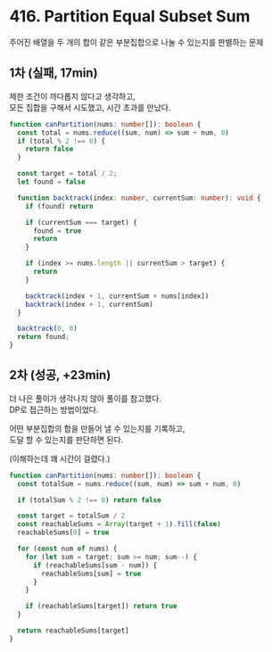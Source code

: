 # 416. Partition Equal Subset Sum

주어진 배열을 두 개의 합이 같은 부분집합으로 나눌 수 있는지를 판별하는 문제

## 1차 (실패, 17min)

제한 조건이 까다롭지 않다고 생각하고,  
모든 집합을 구해서 시도했고, 시간 초과를 만났다.  

```ts
function canPartition(nums: number[]): boolean {
  const total = nums.reduce((sum, num) => sum + num, 0)
  if (total % 2 !== 0) {
    return false
  }

  const target = total / 2;
  let found = false

  function backtrack(index: number, currentSum: number): void {
    if (found) return

    if (currentSum === target) {
      found = true
      return
    }

    if (index >= nums.length || currentSum > target) {
      return
    }

    backtrack(index + 1, currentSum + nums[index])
    backtrack(index + 1, currentSum)
  }

  backtrack(0, 0)
  return found;
}
```

## 2차 (성공, +23min)

더 나은 풀이가 생각나지 않아 풀이를 참고했다.  
DP로 접근하는 방법이었다.

어떤 부분집합의 합을 만들어 낼 수 있는지를 기록하고,  
도달 할 수 있는지를 판단하면 된다.

(이해하는데 꽤 시간이 걸렸다.)

```ts
function canPartition(nums: number[]): boolean {
  const totalSum = nums.reduce((sum, num) => sum + num, 0)

  if (totalSum % 2 !== 0) return false

  const target = totalSum / 2
  const reachableSums = Array(target + 1).fill(false)
  reachableSums[0] = true

  for (const num of nums) {
    for (let sum = target; sum >= num; sum--) {
      if (reachableSums[sum - num]) {
        reachableSums[sum] = true
      }
    }

    if (reachableSums[target]) return true
  }

  return reachableSums[target]
}
```